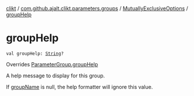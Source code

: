 [clikt](../../index.md) / [com.github.ajalt.clikt.parameters.groups](../index.md) / [MutuallyExclusiveOptions](index.md) / [groupHelp](./group-help.md)

# groupHelp

`val groupHelp: `[`String`](https://kotlinlang.org/api/latest/jvm/stdlib/kotlin/-string/index.html)`?`

Overrides [ParameterGroup.groupHelp](../-parameter-group/group-help.md)

A help message to display for this group.

If [groupName](../-parameter-group/group-name.md) is null, the help formatter will ignore this value.

